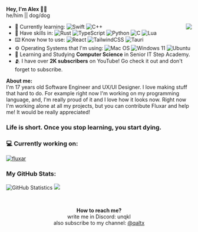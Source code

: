 
<b>Hey, I'm Alex 👋🏻</b><br/>
he/him || dog/dog

<img align="right" src="https://cdn.discordapp.com/attachments/1017002131091365901/1213164736875597955/petpet.gif?ex=65f47ab4&is=65e205b4&hm=2c4475b1f380f1d51f2da3936196f7d7ac111d637f0b918cf4f4acbfb1f0bb57&">

- 📖 Currently learning: ![Swift](https://img.shields.io/badge/Swift-FA7343?style=flat-square&logo=swift&logoColor=white) ![C++](https://img.shields.io/badge/C%2B%2B-00599C?style=flat-square&logo=c%2B%2B&logoColor=white)
- 📜 Have skills in: ![Rust](https://img.shields.io/badge/Rust-black?style=flat-square&logo=rust&logoColor=#E57324) ![TypeScript](https://img.shields.io/badge/TypeScript-007ACC?style=flat-square&logo=typescript&logoColor=white) ![Python](https://img.shields.io/badge/Python-3670A0?style=flat-square&logo=python&logoColor=ffdd54) ![C](https://img.shields.io/badge/C-%2300599C.svg?style=flat-square&logo=c&logoColor=white) ![Lua](https://img.shields.io/badge/Lua-%232C2D72.svg?style=flat-square&logo=lua&logoColor=white)
- ⌨️ Know how to use: ![React](https://img.shields.io/badge/React-%2320232a.svg?style=flat-square&logo=react&logoColor=%2361DAFB) ![TailwindCSS](https://img.shields.io/badge/TailwindCSS-%2338B2AC.svg?style=flat-square&logo=tailwind-css&logoColor=white) ![Tauri](https://img.shields.io/badge/Tauri-%2324C8DB.svg?style=flat-square&logo=tauri&logoColor=%23FFFFFF)
- ⚙️ Operating Systems that I'm using: ![Mac OS](https://img.shields.io/badge/Mac%20OS-000000?style=flat-square&logo=apple&logoColor=white) ![Windows 11](https://img.shields.io/badge/Windows%2011-%230079d5.svg?style=flat-square&logo=Windows%2011&logoColor=white) ![Ubuntu](https://img.shields.io/badge/Ubuntu-E95420?style=flat-square&logo=ubuntu&logoColor=white)
- 🧪 Learning and Studying <b>Computer Science</b> in Senior IT Step Academy.
- 🫂 I have over **2K subscribers** on YouTube! Go check it out and don't forget to subscribe.

<p align="left">
  <b>About me:</b><br/>
  I'm 17 years old Software Engineer and UX/UI Designer. I love making stuff that hard to do. For example right now I'm working on my programming language, and, I'm really proud of it and I love how it looks now.
  Right now I'm working alone at all my projects, but you can contribute Fluxar and help me! It would be really appreciated! 
  <br/><h3><b>Life is short. Once you stop learning, you start dying.</b></h3>
</p>

### 💻 Currently working on:
[![fluxar](https://svg.bookmark.style/api?url=https://github.com/FluxarSoftware/Fluxar&mode=dark&style=horizontal)](https://github.com/CortSync/Fluxar)

### My GitHub Stats:
![GitHub Statistics](https://github-readme-stats.vercel.app/api?username=notqaltx&show_icons=true&theme=dracula)
<a href="https://github.com/anuraghazra/github-readme-stats">
  <img src="https://github-readme-stats.vercel.app/api/top-langs?username=notqaltx&show_icons=true&theme=dracula&locale=en&layout=compact&langs_count=10&hide=html" />
</a>

<br/>
<p align="center">
  <b>How to reach me?</b><br/>
  write me in Discord: unqkl<br/>
  also subscribe to my channel: <a href="https://youtube.com/@qaltx">@qaltx</a>
</p>
